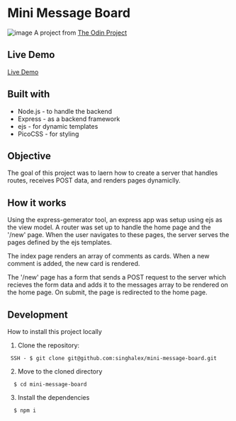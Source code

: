 # Mini Message Board
![image](https://github.com/singhalex/mini-message-board/assets/115970252/dcd34661-b9e6-4023-8496-fc96cc3b276c)
A project from [The Odin Project](https://www.theodinproject.com)

## Live Demo
[Live Demo](https://top-mini-message-board.adaptable.app/)

## Built with
- Node.js - to handle the backend
- Express - as a backend framework
- ejs - for dynamic templates
- PicoCSS - for styling

## Objective
The goal of this project was to laern how to create a server that handles routes, receives POST data, and renders pages dynamiclly. 

## How it works
Using the express-gemerator tool, an express app was setup using ejs as the view model. A router was set up to handle the home page and the '/new' page. When the user navigates to these pages, the server serves the pages defined by the ejs templates.

The index page renders an array of comments as cards. When a new comment is added, the new card is rendered.

The '/new' page has a form that sends a POST request to the server which recieves the form data and adds it to the messages array to be rendered on the home page. On submit, the page is redirected to the home page.

## Development
How to install this project locally

1. Clone the repository:
```
 SSH - $ git clone git@github.com:singhalex/mini-message-board.git
```
2. Move to the cloned directory
```
  $ cd mini-message-board
```
3. Install the dependencies
```
  $ npm i
```
